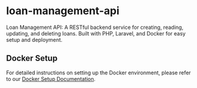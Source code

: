 # loan-management-api
Loan Management API: A RESTful backend service for creating, reading, updating, and deleting loans. Built with PHP, Laravel, and Docker for easy setup and deployment.

## Docker Setup
For detailed instructions on setting up the Docker environment, please refer to our [Docker Setup Documentation](docker/DOCKER_SETUP.md).
